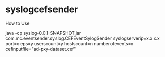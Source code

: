 # syslogcefsender
How to Use

java -cp syslog-0.0.1-SNAPSHOT.jar com.mc.eventsender.syslog.CEFEventSylogSender syslogserverip=x.x.x.x port=x eps=y userscount=y hostscount=n numberofevents=x cefinputfile="ad-pxy-dataset.cef" 
